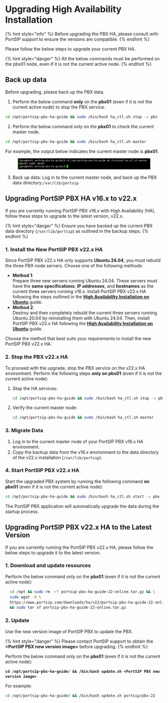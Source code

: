 # Upgrading High Availability Installation

{% hint style="info" %}
Before upgrading the PBX HA, please consult with PortSIP support to ensure the versions are compatible.
{% endhint %}

Please follow the below steps to upgrade your current PBX HA.

{% hint style="danger" %}
All the below commands must be performed on the pbx01 node, even if it is not the current active node.
{% endhint %}

## Back up data

Before upgrading, please back up the PBX data.

1. Perform the below command **only** on the  **pbx01** (even if it is not the current active node) to stop the PBX service.

```sh
cd /opt/portsip-pbx-ha-guide && sudo /bin/bash ha_ctl.sh stop -s pbx
```

2. Perform the below command only on the **pbx01** to check the current master node.

```sh
cd /opt/portsip-pbx-ha-guide && sudo /bin/bash ha_ctl.sh master
```

For example, the output below indicates the current master node is **pbx01**.&#x20;

<figure><img src="../../../.gitbook/assets/ubuntu-ha-27.png" alt=""><figcaption></figcaption></figure>

3. Back up data: Log in to the current master node, and back up the PBX data directory:`/var/lib/portsip`

## Upgrading PortSIP PBX HA v16.x to v22.x

If you are currently running PortSIP PBX v16.x with High Availability (HA), follow these steps to upgrade to the latest version, v22.x.

{% hint style="danger" %}
Ensure you have backed up the current PBX data directory (`/var/lib/portsip`) as outlined in the backup steps.
{% endhint %}

### **1. Install the New PortSIP PBX v22.x HA**

Since PortSIP PBX v22.x HA only supports **Ubuntu 24.04**, you must rebuild the three PBX node servers. Choose one of the following methods:

* **Method 1**:\
  Prepare three new servers running Ubuntu 24.04. These servers must have the **same specifications**, **IP addresses**, and **hostnames** as the current three servers running v16.x. Install PortSIP PBX v22.x HA following the steps outlined in the [**High Availability Installation on Ubuntu**](./) guide.
* **Method 2**:\
  Destroy and then completely rebuild the current three servers running Ubuntu 20.04 by reinstalling them with Ubuntu 24.04. Then, install PortSIP PBX v22.x HA following the [**High Availability Installation on Ubuntu**](./) guide.

Choose the method that best suits your requirements to install the new PortSIP PBX v22.x HA.

### **2. Stop the PBX v22.x HA**

To proceed with the upgrade, stop the PBX service on the v22.x HA environment. Perform the following steps **only on pbx01** (even if it is not the current active node):

1.  Stop the HA services:

    ```bash
    cd /opt/portsip-pbx-ha-guide && sudo /bin/bash ha_ctl.sh stop -s pbx
    ```
2.  Verify the current master node:

    ```bash
    cd /opt/portsip-pbx-ha-guide && sudo /bin/bash ha_ctl.sh master
    ```

### **3. Migrate Data**

1. Log in to the current master node of your PortSIP PBX v16.x HA environment.
2. Copy the backup data from the v16.x environment to the data directory of the v22.x installation (`/var/lib/portsip`).

### **4. Start PortSIP PBX v22.x HA**

Start the upgraded PBX system by running the following command **on pbx01** (even if it is not the current active node):

```bash
cd /opt/portsip-pbx-ha-guide && sudo /bin/bash ha_ctl.sh start -s pbx
```

The PortSIP PBX application will automatically upgrade the data during the startup process.

## Upgrading PortSIP PBX v22.x HA to the Latest Version

If you are currently running the PortSIP PBX v22.x HA, please follow the below steps to upgrade it to the latest version.

### 1. Download and update resources

Perform the below command only on the **pbx01** (even if it is not the current active node):

```sh
  cd /opt && sudo rm -rf portsip-pbx-ha-guide-22-online.tar.gz && \
  sudo wget -N \
  https://www.portsip.com/downloads/ha/v22/portsip-pbx-ha-guide-22-online.tar.gz \
  && sudo tar xf portsip-pbx-ha-guide-22-online.tar.gz
```

### **2. Update**

Use the new version image of PortSIP PBX to update the PBX.

{% hint style="danger" %}
Please contact PortSIP support to obtain the **\<PortSIP PBX new version image>** before upgrading.
{% endhint %}

Perform the below command only on the **pbx01** (even if it is not the current active node):

<pre class="language-sh"><code class="lang-sh"><strong>cd /opt/portsip-pbx-ha-guide/ &#x26;&#x26; /bin/bash update.sh &#x3C;PortSIP PBX new version image>
</strong></code></pre>

For example:

```sh
cd /opt/portsip-pbx-ha-guide/ && /bin/bash update.sh portsip/pbx:22
```

